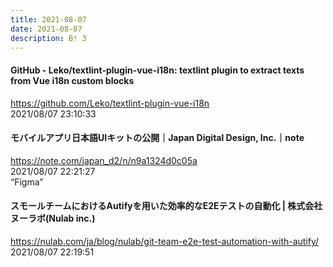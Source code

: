 ```yaml
---
title: 2021-08-07
date: 2021-08-07
description: B! 3
---
```


#### GitHub - Leko/textlint-plugin-vue-i18n: textlint plugin to extract texts from Vue i18n custom blocks
https://github.com/Leko/textlint-plugin-vue-i18n<br>
2021/08/07 23:10:33<br>


#### モバイルアプリ日本語UIキットの公開｜Japan Digital Design, Inc.｜note
https://note.com/japan_d2/n/n9a1324d0c05a<br>
2021/08/07 22:21:27<br>
“Figma”


#### スモールチームにおけるAutifyを用いた効率的なE2Eテストの自動化 | 株式会社ヌーラボ(Nulab inc.)
https://nulab.com/ja/blog/nulab/git-team-e2e-test-automation-with-autify/<br>
2021/08/07 22:19:51<br>


